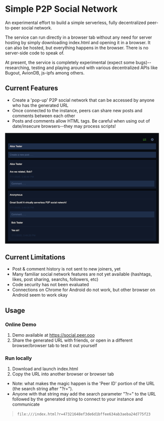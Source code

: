 # Simple P2P Social Network
An experimental effort to build a simple serverless, fully decentralized peer-to-peer social network.

The service can run directly in a browser tab without any need for server hosting by simply downloading index.html and opening it in a browser. It can also be hosted, but everything happens in the browser. There is no server-side code to speak of.

At present, the service is completely experimental (expect some bugs)--researching, testing and playing around with various decentralized APIs like Bugout, AvionDB, js-ipfs among others.

## Current Features
- Create a 'pop-up' P2P social network that can be accessed by anyone who has the generated URL
- Once connected to the instance, peers can share new posts and comments between each other
- Posts and comments allow HTML tags. Be careful when using out of date/insecure browsers--they may process scripts!

![Screenshot](https://raw.githubusercontent.com/draeder/simple-p2p-social-network/master/sreenshot.png)

## Current Limitations
- Post & comment history is not sent to new joiners, yet
- Many familiar social network features are not yet available (hashtags, likes, post sharing, searchs, followers, etc)
- Code security has not been evaluated
- Connections on Chrome for Android do not work, but other browser on Android seem to work okay

## Usage
### Online Demo
1. Demo available at https://social.peer.ooo
2. Share the generated URL with friends, or open in a different browser/browser tab to test it out yourself

### Run locally
1. Download and launch index.html
2. Copy the URL into another browser or browser tab
- Note: what makes the magic happen is the 'Peer ID' portion of the URL (the search string after "?r="). 
- Anyone with that string may add the search parameter "?r=" to the URL followed by the generated string to connect to your instance and communicate

> `file:///index.html?r=47321648ef3de6d1bffee634ab3aeba24d775f23`


